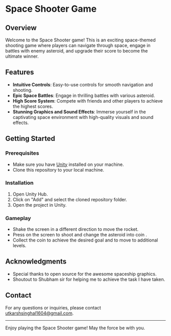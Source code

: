 # Space Shooter Game



## Overview

Welcome to the Space Shooter game! This is an exciting space-themed shooting game where players can navigate through space, engage in battles with enemy asteroid, and upgrade their score to become the ultimate winner.

## Features

- **Intuitive Controls**: Easy-to-use controls for smooth navigation and shooting.
- **Epic Space Battles**: Engage in thrilling battles with various asteroid.
- **High Score System**: Compete with friends and other players to achieve the highest scores.
- **Stunning Graphics and Sound Effects**: Immerse yourself in the captivating space environment with high-quality visuals and sound effects.

## Getting Started

### Prerequisites

- Make sure you have [Unity](https://unity.com/) installed on your machine.
- Clone this repository to your local machine.

### Installation

1. Open Unity Hub.
2. Click on "Add" and select the cloned repository folder.
3. Open the project in Unity.

### Gameplay

- Shake the screen in a different direction to move the rocket.
- Press on the screen to shoot and change the asteroid into coin .
- Collect the coin to achieve the desired goal and to move to additional levels.

## Acknowledgments

- Special thanks to open source for the awesome spaceship graphics.
- Shoutout to Shubham sir for helping me to achieve the task I have taken.

## Contact

For any questions or inquiries, please contact utkarshsinghal1604@gmail.com.

---

Enjoy playing the Space Shooter game! May the force be with you.
